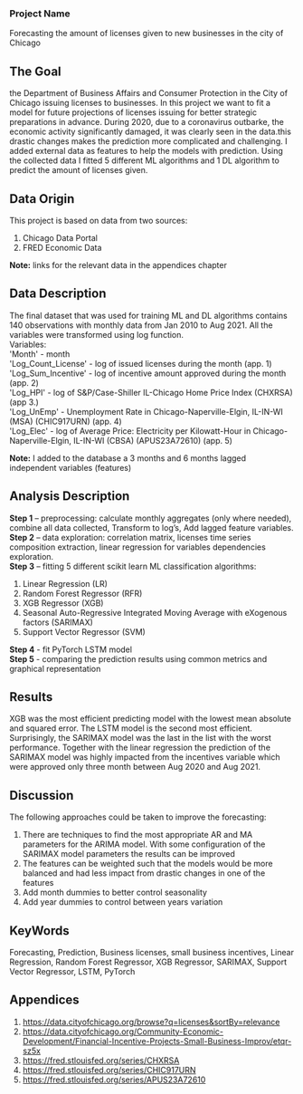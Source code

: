 ### **Project Name**  
Forecasting the amount of licenses given to new businesses in the city of Chicago 

## **The Goal**
the Department of Business Affairs and Consumer Protection in the City of Chicago issuing licenses to businesses. In this project we want to fit a model for future projections of licenses issuing for better strategic preparations in advance. During 2020, due to a coronavirus outbarke, the economic activity significantly damaged, it was clearly seen in the data.this drastic changes makes the prediction more complicated and challenging. I added external data as features to help the models with prediction. Using the collected data I fitted 5 different ML algorithms and 1 DL algorithm to predict the amount of licenses given.  

## **Data Origin**
This project is based on data from two sources:  
  1. Chicago Data Portal  
  2. FRED Economic Data  
 
**Note:** links for the relevant data in the appendices chapter  

## **Data Description**
The final dataset that was used for training ML and DL algorithms contains 140 observations with monthly data from Jan 2010 to Aug 2021. All the variables were transformed using log function.  
Variables:  
'Month' - month  
'Log_Count_License' - log of issued licenses during the month (app. 1)  
'Log_Sum_Incentive' - log of incentive amount approved during the month (app. 2)  
'Log_HPI' - log of S&P/Case-Shiller IL-Chicago Home Price Index  (CHXRSA) (app 3.)  
'Log_UnEmp' - Unemployment Rate in Chicago-Naperville-Elgin, IL-IN-WI (MSA) (CHIC917URN) (app. 4)  
'Log_Elec' - log of Average Price: Electricity per Kilowatt-Hour in Chicago-Naperville-Elgin, IL-IN-WI (CBSA) (APUS23A72610) (app. 5)  

**Note:** I added to the database a 3 months and 6 months lagged independent variables (features)

## **Analysis Description**
**Step 1** – preprocessing: calculate monthly aggregates (only where needed), combine all data collected, Transform to log’s, Add lagged feature variables.  
**Step 2** – data exploration: correlation matrix, licenses time series composition extraction, linear regression for variables dependencies exploration.  
**Step 3** – fitting 5 different scikit learn ML classification algorithms:  
  1. Linear Regression (LR)
  2. Random Forest Regressor (RFR)
  3. XGB Regressor  (XGB)
  4. Seasonal Auto-Regressive Integrated Moving Average with eXogenous factors (SARIMAX)
  5. Support Vector Regressor (SVM)

**Step 4** - fit PyTorch LSTM model  
**Step 5** - comparing the prediction results using common metrics and graphical representation

## **Results**
XGB was the most efficient predicting model with the lowest mean absolute and squared error. The LSTM model is the second most efficient. Surprisingly, the SARIMAX model was the last in the list with the worst performance. Together with the linear regression the prediction of the SARIMAX model was highly impacted from the incentives variable which were approved only three month between Aug 2020 and Aug 2021.

## **Discussion**
The following approaches could be taken to improve the forecasting:
  1. There are techniques to find the most appropriate AR and MA parameters for the ARIMA model. With some configuration of the SARIMAX model parameters the results can be improved  
  2. The features can be weighted such that the models would be more balanced and had less impact from drastic changes in one of the features  
  3. Add month dummies to better control seasonality  
  4. Add year dummies to control between years variation


## **KeyWords**
Forecasting, Prediction, Business licenses, small business incentives, Linear Regression, Random Forest Regressor, XGB Regressor, SARIMAX, Support Vector Regressor, LSTM, PyTorch

## **Appendices**
1. https://data.cityofchicago.org/browse?q=licenses&sortBy=relevance  
2. https://data.cityofchicago.org/Community-Economic-Development/Financial-Incentive-Projects-Small-Business-Improv/etqr-sz5x  
3. https://fred.stlouisfed.org/series/CHXRSA  
4. https://fred.stlouisfed.org/series/CHIC917URN  
5. https://fred.stlouisfed.org/series/APUS23A72610
